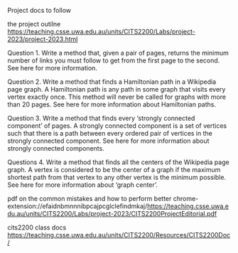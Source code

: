 Project docs to follow

the project outilne
https://teaching.csse.uwa.edu.au/units/CITS2200/Labs/project-2023/project-2023.html

Question 1. Write a method that, given a pair of pages, returns the minimum number of links you must follow to get from the first page to the second. See here for more information.

Question 2. Write a method that finds a Hamiltonian path in a Wikipedia page graph. A Hamiltonian path is any path in some graph that visits every vertex exactly once. This method will never be called for graphs with more than 20 pages. See here for more information about Hamiltonian paths.

Question 3. Write a method that finds every ‘strongly connected component’ of pages. A strongly connected component is a set of vertices such that there is a path between every ordered pair of vertices in the strongly connected component. See here for more information about strongly connected components.

Questions 4. Write a method that finds all the centers of the Wikipedia page graph. A vertex is considered to be the center of a graph if the maximum shortest path from that vertex to any other vertex is the minimum possible. See here for more information about ‘graph center’.



pdf on the common mistakes and how to perform better
chrome-extension://efaidnbmnnnibpcajpcglclefindmkaj/https://teaching.csse.uwa.edu.au/units/CITS2200/Labs/project-2023/CITS2200ProjectEditorial.pdf

cits2200 class docs
https://teaching.csse.uwa.edu.au/units/CITS2200/Resources/CITS2200Doc/